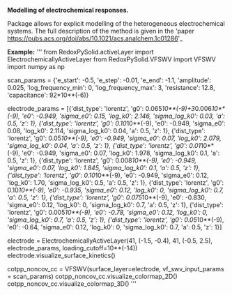 **Modelling of electrochemical responses.**

Package allows for explicit modelling of the heterogeneous electrochemical systems.
The full description of the method is given in the 'paper <https://pubs.acs.org/doi/abs/10.1021/acs.analchem.1c01286>'_

**Example:**
'''
  from RedoxPySolid.activeLayer import ElectrochemicallyActiveLayer
  from RedoxPySolid.VFSWV import VFSWV
  import numpy as np

  scan_params = {'e_start': -0.5,
                  'e_step': -0.01,
                  'e_end': -1.1,
                  'amplitude': 0.025,
                  'log_frequency_min': 0,
                  'log_frequency_max': 3,
                  'resistance': 12.8,
                  'capacitance': 92*10**(-6)}

  electrode_params = [{'dist_type': 'lorentz',
            'g0': 0.065*10**(-9)+3*0.006*10**(-9),
            'e0': -0.949,
            'sigma_e0': 0.15,
            'log_k0': 2.146,
            'sigma_log_k0': 0.03,
            'a': 0.5,
            'z': 1},
            {'dist_type': 'lorentz',
            'g0': 0.10*10**(-9),
            'e0': -0.949,
            'sigma_e0': 0.08,
            'log_k0': 2.114,
            'sigma_log_k0': 0.04,
            'a': 0.5,
            'z': 1},
              {'dist_type': 'lorentz',
            'g0': 0.05*10**(-9),
            'e0': -0.949,
            'sigma_e0': 0.07,
            'log_k0': 2.079,
            'sigma_log_k0': 0.04,
              'a': 0.5,
              'z': 1},
            {'dist_type': 'lorentz',
            'g0': 0.01*10**(-9),
            'e0': -0.949,
            'sigma_e0': 0.07,
            'log_k0': 1.978,
            'sigma_log_k0': 0.1,
            'a': 0.5,
            'z': 1},
            {'dist_type': 'lorentz',
            'g0': 0.008*10**(-9),
            'e0': -0.949,
            'sigma_e0': 0.07,
            'log_k0': 1.845,
            'sigma_log_k0': 0.1,
            'a': 0.5,
            'z': 1},
            {'dist_type': 'lorentz',
            'g0': 0.10*10**(-9),
            'e0': -0.949,
            'sigma_e0': 0.12,
            'log_k0': 1.70,
            'sigma_log_k0': 0.5,
            'a': 0.5,
            'z': 1},
              {'dist_type': 'lorentz',
            'g0': 0.10*10**(-9),
            'e0': -0.935,
            'sigma_e0': 0.12,
            'log_k0': 0,
            'sigma_log_k0': 0.7,
              'a': 0.5,
              'z': 1},
              {'dist_type': 'lorentz',
            'g0': 0.075*10**(-9),
            'e0': -0.830,
            'sigma_e0': 0.12,
            'log_k0': 0,
            'sigma_log_k0': 0.7,
              'a': 0.5,
              'z': 1},
              {'dist_type': 'lorentz',
            'g0': 0.005*10**(-9),
            'e0': -0.78,
            'sigma_e0': 0.12,
            'log_k0': 0,
            'sigma_log_k0': 0.7,
              'a': 0.5,
              'z': 1},
              {'dist_type': 'lorentz',
            'g0': 0.05*10**(-9),
            'e0': -0.64,
            'sigma_e0': 0.12,
            'log_k0': 0,
            'sigma_log_k0': 0.7,
              'a': 0.5,
              'z': 1}]

  electrode = ElectrochemicallyActiveLayer(41, (-1.5, -0.4), 41, (-0.5, 2.5), electrode_params, loading_cutoff=10**(-14))
  electrode.visualize_surface_kinetics()

  cotpp_noncov_cc = VFSWV(surface_layer=electrode, vf_swv_input_params = scan_params)
  cotpp_noncov_cc.visualize_colormap_2D()
  cotpp_noncov_cc.visualize_colormap_3D()
'''
